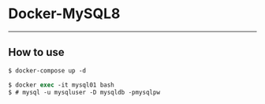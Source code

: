 # Docker-MySQL8

---

## How to use

```ps
$ docker-compose up -d

$ docker exec -it mysql01 bash
$ # mysql -u mysqluser -D mysqldb -pmysqlpw
```
